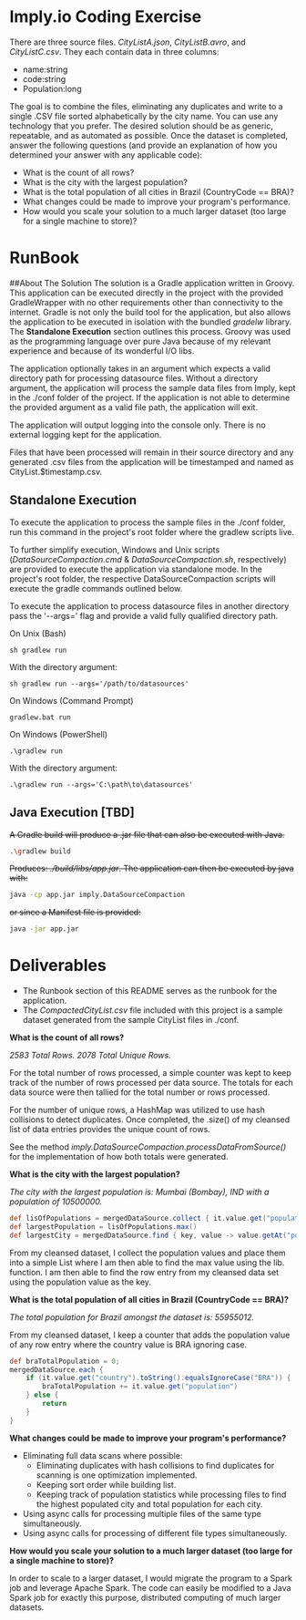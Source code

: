 # Imply.io Coding Exercise
There are three source files. _CityListA.json_, _CityListB.avro_, and _CityListC.csv_. They each contain data in three columns:

- name:string
- code:string
- Population:long

The goal is to combine the files, eliminating any duplicates and write to a single .CSV file sorted alphabetically by the 
city name. You can use any technology that you prefer. The desired solution should be as generic, repeatable, and as 
automated as possible. Once the dataset is completed, answer the following questions (and provide an explanation of how 
you determined your answer with any applicable code):

- What is the count of all rows?
- What is the city with the largest population?
- What is the total population of all cities in Brazil (CountryCode == BRA)?
- What changes could be made to improve your program's performance.
- How would you scale your solution to a much larger dataset (too large for a single machine to store)?

# RunBook
##About The Solution
The solution is a Gradle application written in Groovy. This application can be executed directly in the project with 
the provided GradleWrapper with no other requirements other than connectivity to the internet. Gradle is not only the 
build tool for the application, but also allows the application to be executed in isolation with the bundled _gradelw_ library. 
The **Standalone Execution** section outlines this process. Groovy was used as the programming language over pure Java 
because of my relevant experience and because of its wonderful I/O libs.

The application optionally takes in an argument which expects a valid directory path for processing datasource files. 
Without a directory argument, the application will process the sample data files from Imply, kept in the ./conf folder 
of the project. If the application is not able to determine the provided argument as a valid file path, the application will exit.

The application will output logging into the console only. There is no external logging kept for the application.

Files that have been processed will remain in their source directory and any generated .csv files from the application 
will be timestamped and named as CityList.$timestamp.csv. 


## Standalone Execution
To execute the application to process the sample files in the ./conf folder, run this command in the project's root folder
where the gradlew scripts live.

To further simplify execution, Windows and Unix scripts (_DataSourceCompaction.cmd_ & _DataSourceCompaction.sh_, respectively) 
are provided to execute the application via standalone mode. In the project's root folder, the respective DataSourceCompaction 
scripts will execute the gradle commands outlined below.

To execute the application to process datasource files in another directory pass the '--args=' flag and provide a valid 
fully qualified directory path.

On Unix (Bash)
```base
sh gradlew run
```

With the directory argument:
```base
sh gradlew run --args='/path/to/datasources'
```


On Windows (Command Prompt)
```base
gradlew.bat run
```

On Windows (PowerShell)
```base
.\gradlew run
```

With the directory argument:
```base
.\gradlew run --args='C:\path\to\datasources'
```



## Java Execution [TBD]
~~A Gradle build will produce a .jar file that can also be executed with Java.~~
```bash
.\gradlew build 
```

~~Produces: _./build/libs/app.jar_. The application can then be executed by java with:~~

```bash
java -cp app.jar imply.DataSourceCompaction 
```

~~or since a Manifest file is provided:~~

```bash
java -jar app.jar
```

# Deliverables
- The Runbook section of this README serves as the runbook for the application.
- The _CompactedCityList.csv_ file included with this project is a sample dataset generated from the sample CityList files in ./conf.

**What is the count of all rows?**

_2583 Total Rows. 2078 Total Unique Rows._
            
For the total number of rows processed, a simple counter was kept to keep track of the number of rows processed per data source. 
The totals for each data source were then tallied for the total number or rows processed. 

For the number of unique rows, a HashMap was utilized to use hash collisions to detect duplicates. Once completed, 
the .size() of my cleansed list of data entries provides the unique count of rows.

See the method _imply.DataSourceCompaction.processDataFromSource()_ for the implementation of how both totals were generated.

**What is the city with the largest population?**

_The city with the largest population is: Mumbai (Bombay), IND with a population of 10500000._

```groovy
def lisOfPopulations = mergedDataSource.collect { it.value.get("population") as Long }
def largestPopulation = lisOfPopulations.max()
def largestCity = mergedDataSource.find { key, value -> value.getAt("population") as Long == largestPopulation }
 ```

From my cleansed dataset, I collect the population values and place them into a simple List where I am then able to find the max value
using the lib. function. I am then able to find the row entry from my cleansed data set using the population value as the key.

**What is the total population of all cities in Brazil (CountryCode == BRA)?**

_The total population for Brazil amongst the dataset is: 55955012._

From my cleansed dataset, I keep a counter that adds the population value of any row entry where the country value is BRA
ignoring case.

```groovy
def braTotalPopulation = 0;
mergedDataSource.each {
    if (it.value.get("country").toString().equalsIgnoreCase("BRA")) {
        braTotalPopulation += it.value.get("population")
    } else {
        return
    }
}
```

**What changes could be made to improve your program's performance?**
- Eliminating full data scans where possible:
    - Eliminating duplicates with hash collisions to find duplicates for scanning is one optimization implemented.
    - Keeping sort order while building list.
    - Keeping track of population statistics while processing files to find the highest populated city
    and total population for each city.
- Using async calls for processing multiple files of the same type simultaneously.
- Using async calls for processing of different file types simultaneously.

**How would you scale your solution to a much larger dataset (too large for a single machine to store)?**

In order to scale to a larger dataset, I would migrate the program to a Spark job and leverage Apache Spark. The code 
can easily be modified to a Java Spark job for exactly this purpose, distributed computing of much larger datasets.